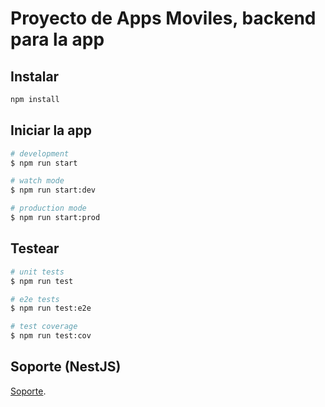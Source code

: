 # Proyecto de Apps Moviles, backend para la app

## Instalar

```bash
npm install
```

## Iniciar la app

```bash
# development
$ npm run start

# watch mode
$ npm run start:dev

# production mode
$ npm run start:prod
```

## Testear

```bash
# unit tests
$ npm run test

# e2e tests
$ npm run test:e2e

# test coverage
$ npm run test:cov
```

## Soporte (NestJS)

[Soporte](https://docs.nestjs.com/support).
